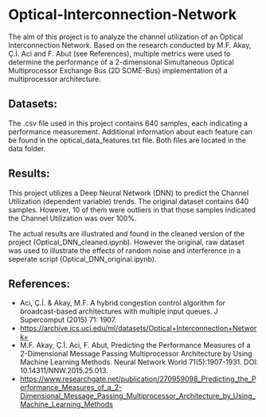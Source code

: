 # Optical-Interconnection-Network

The aim of this project is to analyze the channel utilization of an Optical Interconnection Network. Based on the research conducted by M.F. Akay, Ç.İ. Aci and F. Abut (see References), multiple metrics were used to determine the performance of a 2-dimensional Simultaneous Optical Multiprocessor Exchange Bus (2D SOME-Bus) implementation of a multiprocessor architecture. 

## Datasets:

The .csv file used in this project contains 640 samples, each indicating a performance measurement. Additional information about each feature can be found in the optical_data_features.txt file. Both files are located in the data folder.

## Results:

This project utilizes a Deep Neural Network (DNN) to predict the Channel Utilization (dependent variable) trends. The original dataset contains 640 samples. However, 10 of them were outliers in that those samples indicated the Channel Utilization was over 100%.

The actual results are illustrated and found in the cleaned version of the project (Optical_DNN_cleaned.ipynb). However the original, raw dataset was used to illustrate the effects of random noise and interference in a seperate script (Optical_DNN_original.ipynb).

## References:

- Aci, Ç.İ. & Akay, M.F. A hybrid congestion control algorithm for broadcast-based architectures with multiple input queues. J Supercomput (2015) 71: 1907.
- https://archive.ics.uci.edu/ml/datasets/Optical+Interconnection+Network+
- M.F. Akay, Ç.İ. Aci, F. Abut, Predicting the Performance Measures of a 2-Dimensional Message Passing Multiprocessor Architecture by Using Machine Learning Methods. Neural Network World 71(5):1907-1931. DOI: 10.14311/NNW.2015.25.013.
- https://www.researchgate.net/publication/270959098_Predicting_the_Performance_Measures_of_a_2-Dimensional_Message_Passing_Multiprocessor_Architecture_by_Using_Machine_Learning_Methods
